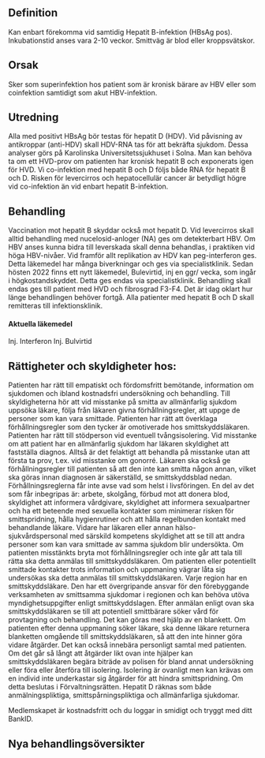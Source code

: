 ## Definition

Kan enbart förekomma vid samtidig Hepatit B-infektion (HBsAg pos). Inkubationstid anses vara 2-10 veckor. Smittväg är blod eller kroppsvätskor.

## Orsak

Sker som superinfektion hos patient som är kronisk bärare av HBV eller som coinfektion samtidigt som akut HBV-infektion.

## Utredning

Alla med positivt HBsAg bör testas för hepatit D (HDV). Vid påvisning av antikroppar (anti-HDV) skall HDV-RNA tas för att bekräfta sjukdom. Dessa analyser görs på Karolinska Universitetssjukhuset i Solna. Man kan behöva ta om ett HVD-prov om patienten har kronisk hepatit B och exponerats igen för HVD. Vi co-infektion med hepatit B och D följs både RNA för hepatit B och D. Risken för levercirros och hepatocellulär cancer är betydligt högre vid co-infektion än vid enbart hepatit B-infektion.

## Behandling

Vaccination mot hepatit B skyddar också mot hepatit D.
Vid levercirros skall alltid behandling med nucelosid-anloger (NA) ges om detekterbart HBV. Om HBV anses kunna bidra till leverskada skall denna behandlas, i praktiken vid höga HBV-nivåer.
Vid framför allt replikation av HDV kan peg-interferon ges. Detta läkemedel har många biverkningar och ges via specialistklinik.
Sedan hösten 2022 finns ett nytt läkemedel, Bulevirtid, inj en ggr/ vecka, som ingår i högkostandskyddet. Detta ges endas via specialistklinik. Behandling skall endas ges till patient med HVD och fibrosgrad F3-F4. Det är idag oklart hur länge behandlingen behöver fortgå.
Alla patienter med hepatit B och D skall remitteras till infektionsklinik.

#### Aktuella läkemedel

Inj. Interferon
Inj. Bulvirtid


## Rättigheter och skyldigheter hos:

Patienten har rätt till empatiskt och fördomsfritt bemötande, information om sjukdomen och ibland kostnadsfri undersökning och behandling. Till skyldigheterna hör att vid misstanke på smitta av allmänfarlig sjukdom uppsöka läkare, följa från läkaren givna förhållningsregler, att uppge de personer som kan vara smittade.
Patienten har rätt att överklaga förhållningsregler som den tycker är omotiverade hos smittskyddsläkaren. Patienten har rätt till stödperson vid eventuell tvångsisolering.
Vid misstanke om att patient har en allmänfarlig sjukdom har läkaren skyldighet att fastställa diagnos. Alltså är det felaktigt att behandla på misstanke utan att första ta prov, t.ex. vid misstanke om gonorré. Läkaren ska också ge förhållningsregler till patienten så att den inte kan smitta någon annan, vilket ska göras innan diagnosen är säkerställd, se smittskyddsblad nedan. Förhållningsreglerna får inte avse vad som helst i livsföringen. En del av det som får inbegripas är: arbete, skolgång, förbud mot att donera blod, skyldighet att informera vårdgivare, skyldighet att informera sexualpartner och ha ett beteende med sexuella kontakter som minimerar risken för smittspridning, hålla hygienrutiner och att hålla regelbunden kontakt med behandlande läkare.
Vidare har läkaren eller annan hälso- sjukvårdspersonal med särskild kompetens skyldighet att se till att andra personer som kan vara smittade av samma sjukdom blir undersökta. Om patienten misstänkts bryta mot förhållningsregler och inte går att tala till rätta ska detta anmälas till smittskyddsläkaren. Om patienten eller potentiellt smittade kontakter trots information och uppmaning vägrar låta sig undersökas ska detta anmälas till smittskyddsläkaren.
Varje region har en smittskyddsläkare. Den har ett övergripande ansvar för den förebyggande verksamheten av smittsamma sjukdomar i regionen och kan behöva utöva myndighetsuppgifter enligt smittskyddslagen. Efter anmälan enligt ovan ska smittskyddsläkaren se till att potentiell smittbärare söker vård för provtagning och behandling. Det kan göras med hjälp av en blankett. Om patienten efter denna uppmaning söker läkare, ska denne läkare returnera blanketten omgående till smittskyddsläkaren, så att den inte hinner göra vidare åtgärder. Det kan också innebära personligt samtal med patienten.
Om det går så långt att åtgärder likt ovan inte hjälper kan smittskyddsläkaren begära biträde av polisen för bland annat undersökning eller föra eller återföra till isolering. Isolering är ovanligt men kan krävas om en individ inte underkastar sig åtgärder för att hindra smittspridning. Om detta beslutas i Förvaltningsrätten.
Hepatit D räknas som både anmälningspliktiga, smittspårningspliktiga och allmänfarliga sjukdomar.


Medlemskapet är kostnadsfritt och du loggar in smidigt och tryggt med ditt BankID.

## Nya behandlingsöversikter

